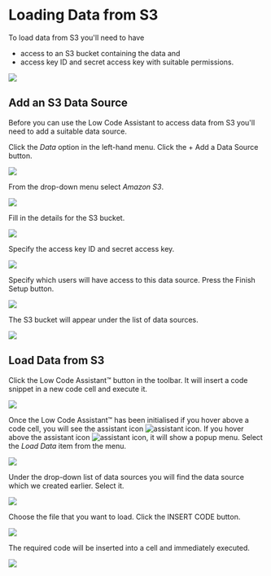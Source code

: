 # Loading Data from S3

To load data from S3 you'll need to have

- access to an S3 bucket containing the data and
- access key ID and secret access key with suitable permissions.

<img class="screenshot" src="../../../screenshots/s3-bucket.png">

## Add an S3 Data Source

Before you can use the Low Code Assistant to access data from S3 you'll need to add a suitable data source.

Click the _Data_ option in the left-hand menu. Click the <span class="blue-button">+ Add a Data Source</span> button.

<img class="screenshot" src="../../../screenshots/data-sources.png">

From the drop-down menu select _Amazon S3_.

<!-- <img class="screenshot" src="../../../screenshots/s3-new-data-source.png"> -->
<img class="screenshot" src="../../../screenshots/s3-select-data-store.png">

Fill in the details for the S3 bucket.

<img class="screenshot" src="../../../screenshots/s3-bucket-details.png">

Specify the access key ID and secret access key.

<img class="screenshot" src="../../../screenshots/s3-credentials.png">

Specify which users will have access to this data source. Press the <span class="green-button">Finish Setup</span> button.

<img class="screenshot" src="../../../screenshots/s3-permissions.png">

The S3 bucket will appear under the list of data sources.

<img class="screenshot" src="../../../screenshots/s3-added.png">

## Load Data from S3

Click the <span class="blue-button">Low Code Assistant™</span> button in the toolbar. It will insert a code snippet in a new code cell and execute it.

<img class="screenshot" src="../../../screenshots/s3-lca.png">

Once the Low Code Assistant™ has been initialised if you hover above a code cell, you will see the assistant icon <img alt="assistant icon" class="assistant-icon" src="../../../screenshots/general/assistant-icon.png">. If you hover above the assistant icon <img alt="assistant icon" class="assistant-icon" src="../../../screenshots/general/assistant-icon.png">, it will show a popup menu. Select the _Load Data_ item from the menu.

<img class="screenshot" src="../../../screenshots/s3-lca-menu.png">

Under the drop-down list of data sources you will find the data source which we created earlier. Select it.

<img class="screenshot" src="../../../screenshots/s3-lca-data-sources.png">

Choose the file that you want to load. Click the <span class="blue-button">INSERT CODE</span> button.

<img class="screenshot" src="../../../screenshots/s3-lca-files.png">

The required code will be inserted into a cell and immediately executed.

<img class="screenshot" src="../../../screenshots/s3-inserted-code.png">